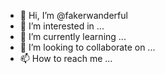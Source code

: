 - 👋 Hi, I’m @fakerwanderful
- 👀 I’m interested in ...
- 🌱 I’m currently learning ...
- 💞️ I’m looking to collaborate on ...
- 📫 How to reach me ...

<!---
fakerwanderful/fakerwanderful is a ✨ special ✨ repository because its `README.md` (this file) appears on your GitHub profile.
You can click the Preview link to take a look at your changes.
--->
